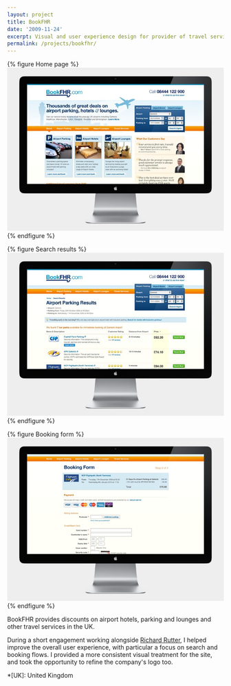 ```yaml
---
layout: project
title: BookFHR
date: '2009-11-24'
excerpt: Visual and user experience design for provider of travel services
permalink: /projects/bookfhr/
---
```

{% figure Home page %}
![](/assets/images/projects/bookfhr/0.jpg)
{% endfigure %}

{% figure Search results %}
![](/assets/images/projects/bookfhr/1.jpg)
{% endfigure %}

{% figure Booking form %}
![](/assets/images/projects/bookfhr/2.jpg)
{% endfigure %}

BookFHR provides discounts on airport hotels, parking and lounges and other travel services in the UK.

During a short engagement working alongside [Richard Rutter][1], I helped improve the overall user experience, with particular a focus on search and booking flows. I provided a more consistent visual treatment for the site, and took the opportunity to refine the company's logo too.

[1]: http://clearleft.com/is/richard-rutter/

*[UK]: United Kingdom